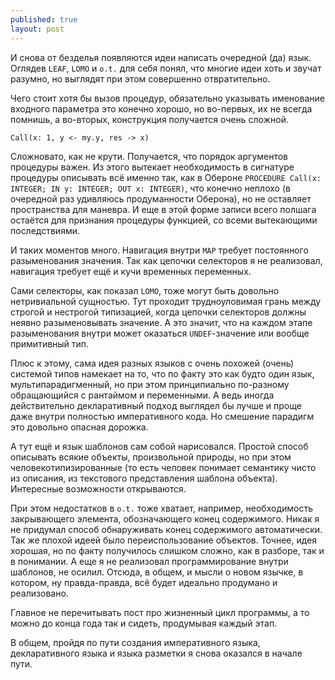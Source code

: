 ```yaml
---
published: true
layout: post
---
```

И снова от безделья появляются идеи написать очередной (да) язык. Оглядев `LEAF`, `LOMO` и `o.t.` для себя понял, что многие идеи хоть и звучат разумно, но выглядят при этом совершенно отвратительно.

Чего стоит хотя бы вызов процедур, обязательно указывать именование входного параметра это конечно хорошо, но во-первых, их не всегда помнишь, а во-вторых, конструкция получается очень сложной.

    Call(x: 1, y <- my.y, res -> x)

Сложновато, как не крути. Получается, что порядок аргументов процедуры важен.
Из этого вытекает необходимость в сигнатуре процедуры описывать всё именно так, как в Обероне `PROCEDURE Call(x: INTEGER; IN y: INTEGER; OUT x: INTEGER)`, что конечно неплохо (в очередной раз удивляюсь продуманности Оберона), но не оставляет пространства для маневра. И еще в этой форме записи всего полшага остаётся для признания процедуры функцией, со всеми вытекающими последствиями.

И таких моментов много. Навигация внутри `MAP` требует постоянного разыменования значения. Так как цепочки селекторов я не реализовал, навигация требует ещё и кучи временных переменных.

Сами селекторы, как показал `LOMO`, тоже могут быть довольно нетривиальной сущностью. Тут проходит трудноуловимая грань между строгой и нестрогой типизацией, когда цепочки селекторов должны неявно разыменовывать значение. А это значит, что на каждом этапе разыменования внутри может оказаться `UNDEF`-значение или вообще примитивный тип.

Плюс к этому, сама идея разных языков с очень похожей (очень) системой типов намекает на то, что по факту это как будто один язык, мультипарадигменный, но при этом принципиально по-разному обращающийся с рантаймом и переменными. А ведь иногда действительно декларативный подход выглядел бы лучше и проще даже внутри полностью императивного кода. Но смешение парадигм это довольно опасная дорожка.

А тут ещё и язык шаблонов сам собой нарисовался. Простой способ описывать всякие объекты, произвольной природы, но при этом человекотипизированные (то есть человек понимает семантику чисто из описания, из текстового представления шаблона объекта). Интересные возможности открываются.

При этом недостатков в `o.t.` тоже хватает, например, необходимость закрывающего элемента, обозначающего конец содержимого. Никак я не придумал способ обнаруживать конец содержимого автоматически.
Так же плохой идеей было переиспользование объектов. Точнее, идея хорошая, но по факту получилось слишком сложно, как в разборе, так и в понимании.
А еще я не реализовал программирование внутри шаблонов, не осилил. Отсюда, в общем, и мысли о новом язычке, в котором, ну правда-правда, всё будет идеально продумано и реализовано.

Главное не перечитывать пост про жизненный цикл программы, а то можно до конца года так и сидеть, продумывая каждый этап.

В общем, пройдя по пути создания императивного языка, декларативного языка и языка разметки я снова оказался в начале пути.
